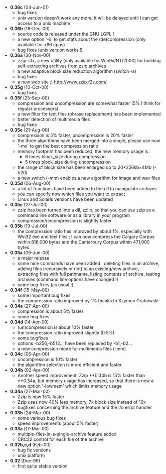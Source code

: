 * **0.36c** (04-Jun-01)
  + bug fixes
  + unix version doesn't work any more, it will be delayed until I can get access to a unix machine
* **0.36b** (18-Dec-00)
  + source code is released under the GNU LGPL !
  + a new option '-s' to get stats about the (de)compression (only available for x86 cpus)
  + bug fixes (unix version works !)
* **0.36a** (30-Nov-00)
  + zzip-sfx, a new utility (only available for Win9x/NT/2000) for building self-extracting archives from zzip archives
  + a new adaptive block size reduction algorithm (switch -a)
  + bug fixes
  + a new web site ;) http://www.zzip.f2s.com/
* **0.35g** (10-Oct-00)
  + bug fixes
* **0.35f** (25-Sep-00)
  + compression and uncompression are somewhat faster (5% I think for regular processors)
  + a new filter for text files (phrase replacement) has been implemented
  + better detection of multimedia files
  + bug fixes
* **0.35e** (21-Aug-00)
  + compression is 5% faster, uncompression is 20% faster
  + the three algorithms have been merged into a single, please use now '-mx' to get the best compression ratio
  + memory footprint has been reduced, the new memory usage is :
    - 6 times block_size during compression
    - 5 times block_size during uncompression
  + the range of block size has been enlarged up to 20*256kb=4Mb (-b20)
  + a new switch (-mm) enables a new algorithm for image and wav files
* **0.35d** (06-Aug-00)
  + a lot of functions have been added to the dll to manipulate archives
  + you can specify now which files you want to extract
  + Linux and Solaris versions have been updated
* **0.35c** (27-Jul-00)
  + zzip has been turned into a dll, zzlib, so that you can use zzip as a command line software or as a library in your program
  + compression/uncompression is slightly faster
* **0.35b** (19-Jul-00)
  + the compression ratio has improved by about 1%, especially with Win32 exe and text files ; I can now compress the Calgary Corpus within 816,000 bytes and the Canterbury Corpus within 471,000 bytes
* **0.35a** (09-Jun-00)
  + a major release
  + some nice commands have been added : deleting files in an archive, adding files (recursively or not) to an existing/new archive, extracting files with full pathname, listing contents of archive, testing archives (command line options have changed !)
  + some bug fixes (as usual ;)
* **0.34f** (15-May-00)
  + some important bug fixes
  + the compression ratio improved by 1% thanks to Szymon Grabowski
* **0.34e** (27-Apr-00)
  + compression is about 5% faster
  + some bug fixes
* **0.34d** (14-Apr-00)
  + (un)compression is about 10% faster
  + the compression ratio improved slightly (0.5%)
  + some bugfixes
  + options -b256,-b512... have been replaced by -b1,-b2...
  + a new compression mode for multimedia files (-mm)
* **0.34c** (05-Apr-00)
  + uncompression is 10% faster
  + the algorithm selection is more efficient and faster
* **0.34b** (02-Apr-00)
  + Another speed improvement, Zzip **0.34b is 15% faster than **0.34a, but memory usage has increased, so that there is now a new option '-lowmem' which limits memory usage
* **0.34a** (27-Mar-00)
  + Zzip is now 15% faster
  + Zzip uses now 40% less memory, 7x block size instead of 10x
  + bugfixes concerning the archive feature and the i/o error handler
* **0.33b** (24-Mar-00)
  + some various bug fixes
  + speed improvements (about 5% faster)
* **0.33a** (17-Mar-00)
  + multiple-files-in-a-single-archive feature added
  + CRC32 control for each file of the archive
* **0.32b,c,d** (Feb-00)
  + bug fix versions
  + unix platform
* **0.32** (Dec-99)
  + first quite stable version